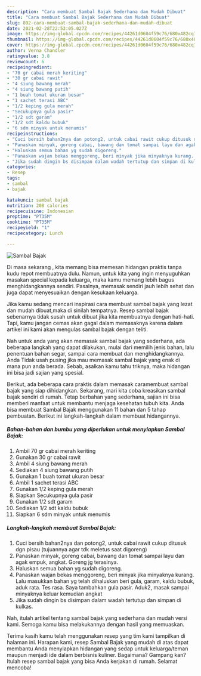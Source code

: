 ```yaml
---
description: "Cara membuat Sambal Bajak Sederhana dan Mudah Dibuat"
title: "Cara membuat Sambal Bajak Sederhana dan Mudah Dibuat"
slug: 892-cara-membuat-sambal-bajak-sederhana-dan-mudah-dibuat
date: 2021-02-28T22:53:05.027Z
image: https://img-global.cpcdn.com/recipes/44261d0604f59c76/680x482cq70/sambal-bajak-foto-resep-utama.jpg
thumbnail: https://img-global.cpcdn.com/recipes/44261d0604f59c76/680x482cq70/sambal-bajak-foto-resep-utama.jpg
cover: https://img-global.cpcdn.com/recipes/44261d0604f59c76/680x482cq70/sambal-bajak-foto-resep-utama.jpg
author: Verna Chandler
ratingvalue: 3.8
reviewcount: 6
recipeingredient:
- "70 gr cabai merah keriting"
- "30 gr cabai rawit"
- "4 siung bawang merah"
- "4 siung bawang putih"
- "1 buah tomat ukuran besar"
- "1 sachet terasi ABC"
- "1/2 keping gula merah"
- "Secukupnya gula pasir"
- "1/2 sdt garam"
- "1/2 sdt kaldu bubuk"
- "6 sdm minyak untuk menumis"
recipeinstructions:
- "Cuci bersih bahan2nya dan potong2, untuk cabai rawit cukup ditusuk dgn pisau (tujuannya agar tdk meletus saat digoreng)"
- "Panaskan minyak, goreng cabai, bawang dan tomat sampai layu dan agak empuk, angkat. Goreng jg terasinya."
- "Haluskan semua bahan yg sudah digoreng."
- "Panaskan wajan bekas menggoreng, beri minyak jika minyaknya kurang. Lalu masukkan bahan yg telah dihaluskan beri gula, garam, kaldu bubuk, aduk rata. Tes rasa. Saya tambahkan gula pasir. Aduk2, masak sampai minyaknya keluar kemudian angkat"
- "Jika sudah dingin bs disimpan dalam wadah tertutup dan simpan di kulkas."
categories:
- Resep
tags:
- sambal
- bajak

katakunci: sambal bajak 
nutrition: 208 calories
recipecuisine: Indonesian
preptime: "PT35M"
cooktime: "PT35M"
recipeyield: "1"
recipecategory: Lunch

---
```



![Sambal Bajak](https://img-global.cpcdn.com/recipes/44261d0604f59c76/680x482cq70/sambal-bajak-foto-resep-utama.jpg)

Di masa  sekarang , kita memang bisa memesan hidangan praktis tanpa kudu repot membuatnya dulu. Namun, untuk kita yang ingin menyuguhkan masakan special kepada keluarga, maka kamu memang lebih bagus menghidangkannya sendiri. Pasalnya, memasak sendiri jauh lebih sehat dan juga dapat menyesuaikan dengan kesukaan keluarga.

Jika kamu sedang mencari inspirasi cara membuat sambal bajak yang lezat dan mudah dibuat,maka di sinilah tempatnya. Resep sambal bajak  sebenarnya tidak susah untuk dibuat jika kita membuatnya dengan hati-hati. Tapi, kamu jangan cemas akan gagal dalam memasaknya 
karena dalam artikel ini kami akan mengulas sambal bajak dengan teliti.  



Nah untuk anda yang akan memasak sambal bajak yang sederhana, ada beberapa langkah yang dapat dilakukan, mulai dari memilih jenis bahan, lalu penentuan bahan segar, sampai cara membuat dan menghidangkannya. Anda Tidak usah pusing jika mau memasak sambal bajak yang enak di mana pun anda berada. Sebab, asalkan kamu  tahu triknya, maka hidangan ini bisa jadi sajian yang spesial.

Berikut, ada beberapa cara praktis  dalam memasak caramembuat sambal bajak yang siap dihidangkan. Sekarang, mari kita coba kreasikan sambal bajak sendiri di rumah. Tetap berbahan yang sederhana, sajian ini bisa memberi manfaat untuk membantu menjaga kesehatan tubuh kita. Anda bisa membuat Sambal Bajak menggunakan 11 bahan dan 5 tahap pembuatan. Berikut ini langkah-langkah dalam membuat hidangannya.

<!--inarticleads1-->

##### Bahan-bahan dan bumbu yang diperlukan untuk menyiapkan Sambal Bajak:

1. Ambil 70 gr cabai merah keriting
1. Gunakan 30 gr cabai rawit
1. Ambil 4 siung bawang merah
1. Sediakan 4 siung bawang putih
1. Gunakan 1 buah tomat ukuran besar
1. Ambil 1 sachet terasi ABC
1. Gunakan 1/2 keping gula merah
1. Siapkan Secukupnya gula pasir
1. Gunakan 1/2 sdt garam
1. Sediakan 1/2 sdt kaldu bubuk
1. Siapkan 6 sdm minyak untuk menumis




<!--inarticleads2-->

##### Langkah-langkah membuat Sambal Bajak:

1. Cuci bersih bahan2nya dan potong2, untuk cabai rawit cukup ditusuk dgn pisau (tujuannya agar tdk meletus saat digoreng)
1. Panaskan minyak, goreng cabai, bawang dan tomat sampai layu dan agak empuk, angkat. Goreng jg terasinya.
1. Haluskan semua bahan yg sudah digoreng.
1. Panaskan wajan bekas menggoreng, beri minyak jika minyaknya kurang. Lalu masukkan bahan yg telah dihaluskan beri gula, garam, kaldu bubuk, aduk rata. Tes rasa. Saya tambahkan gula pasir. Aduk2, masak sampai minyaknya keluar kemudian angkat
1. Jika sudah dingin bs disimpan dalam wadah tertutup dan simpan di kulkas.




Nah, itulah artikel tentang  sambal bajak  yang sederhana dan mudah versi kami. Semoga kamu bisa melakukannya dengan hasil yang memuaskan. 

Terima kasih kamu telah menggunakan resep yang tim kami tampilkan di halaman ini. Harapan kami, resep  Sambal Bajak yang mudah di atas dapat membantu Anda menyiapkan hidangan yang sedap untuk keluarga/teman maupun menjadi ide dalam berbisnis kuliner. Bagaimana? Gampang kan? Itulah resep sambal bajak yang bisa Anda kerjakan di rumah. Selamat mencoba!

